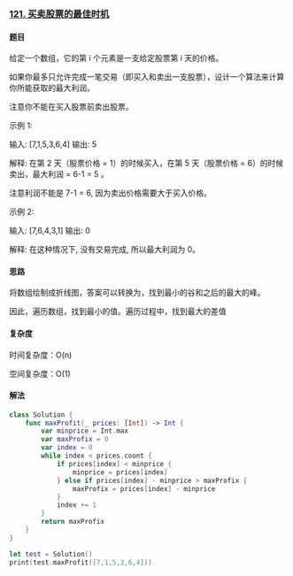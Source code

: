 ### [121. 买卖股票的最佳时机](https://leetcode-cn.com/problems/best-time-to-buy-and-sell-stock/)

#### 题目

给定一个数组，它的第 i 个元素是一支给定股票第 i 天的价格。
 
如果你最多只允许完成一笔交易（即买入和卖出一支股票），设计一个算法来计算你所能获取的最大利润。

注意你不能在买入股票前卖出股票。

示例 1:

输入: [7,1,5,3,6,4]
输出: 5

解释: 在第 2 天（股票价格 = 1）的时候买入，在第 5 天（股票价格 = 6）的时候卖出，最大利润 = 6-1 = 5 。

注意利润不能是 7-1 = 6, 因为卖出价格需要大于买入价格。

示例 2:

输入: [7,6,4,3,1]
输出: 0

解释: 在这种情况下, 没有交易完成, 所以最大利润为 0。

#### 思路

将数组绘制成折线图，答案可以转换为，找到最小的谷和之后的最大的峰。

因此，遍历数组，找到最小的值。遍历过程中，找到最大的差值

#### 复杂度

时间复杂度：O(n)

空间复杂度：O(1)

#### 解法

```swift
class Solution {            
    func maxProfit(_ prices: [Int]) -> Int {
        var minprice = Int.max
        var maxProfix = 0
        var index = 0
        while index < prices.count {
            if prices[index] < minprice {
                minprice = prices[index]
            } else if prices[index] - minprice > maxProfix {
                maxProfix = prices[index] - minprice
            }
            index += 1
        }        
        return maxProfix
    }
}

let test = Solution()
print(test.maxProfit([7,1,5,3,6,4]))
```

